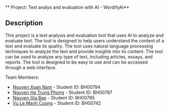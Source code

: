 ** Project: Text analys and evaluation with AI - WordifyAI**

## Description

This project is a text analysis and evaluation tool that uses AI to analyze and evaluate text. The tool is designed to help users understand the content of a text and evaluate its quality. The tool uses natural language processing techniques to analyze the text and provide insights into its content. The tool can be used to analyze any type of text, including articles, essays, and reports. The tool is designed to be easy to use and can be accessed through a web interface.

Team Members:

- [Nguyen Xuan Nam](https://github.com/x2niosvn) -  Student ID: BH00794
- [Nguyen Ha Trung Phong](https://github.com/Turt1e262) -  Student ID: BH00787
- [Nguyen Gia Bao]() -  Student ID: BH00795
- [Vu Le Manh Cuong](https://github.com/PyPyyTH) -  Student ID: BH00742

